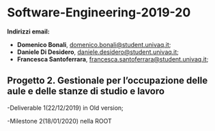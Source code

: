 # Software-Engineering-2019-20
<b> Indirizzi email:</b>
- <b>Domenico Bonali</b>, domenico.bonali@student.univaq.it;
- <b>Daniele Di Desidero</b>, daniele.desidero@student.univaq.it;
- <b>Francesca Santoferrara</b>, francesca.santoferrara@student.univaq.it;

## Progetto 2. Gestionale per l’occupazione delle aule e delle stanze di studio e lavoro
-Deliverable 1(22/12/2019) in  Old version;



-Milestone 2(18/01/2020)  nella ROOT
